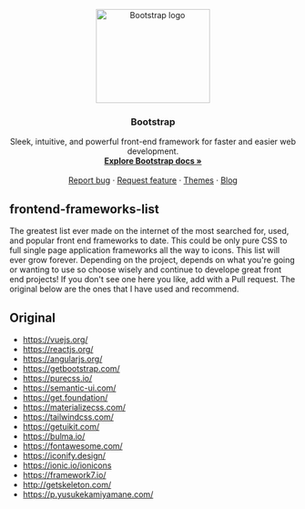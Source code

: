 <p align="center">
  <a href="https://getbootstrap.com/">
    <img src="https://getbootstrap.com/docs/5.3/assets/brand/bootstrap-logo-shadow.png" alt="Bootstrap logo" width="200" height="165">
  </a>
</p>

<h3 align="center">Bootstrap</h3>

<p align="center">
  Sleek, intuitive, and powerful front-end framework for faster and easier web development.
  <br>
  <a href="https://getbootstrap.com/docs/5.3/"><strong>Explore Bootstrap docs »</strong></a>
  <br>
  <br>
  <a href="https://github.com/twbs/bootstrap/issues/new?assignees=-&labels=bug&template=bug_report.yml">Report bug</a>
  ·
  <a href="https://github.com/twbs/bootstrap/issues/new?assignees=&labels=feature&template=feature_request.yml">Request feature</a>
  ·
  <a href="https://themes.getbootstrap.com/">Themes</a>
  ·
  <a href="https://blog.getbootstrap.com/">Blog</a>
</p>


## frontend-frameworks-list

The greatest list ever made on the internet of the most searched for, used, and popular front end frameworks to date.  This could be only pure CSS to full single page application frameworks all the way to icons.  This list will ever grow forever.  Depending on the project, depends on what you're going or wanting to use so choose wisely and continue to develope great front end projects!   If you don't see one here you like, add with a Pull request.  The original below are the ones that I have used and recommend.

## Original 

- https://vuejs.org/
- https://reactjs.org/
- https://angularjs.org/
- https://getbootstrap.com/
- https://purecss.io/
- https://semantic-ui.com/
- https://get.foundation/
- https://materializecss.com/
- https://tailwindcss.com/
- https://getuikit.com/
- https://bulma.io/
- https://fontawesome.com/
- https://iconify.design/
- https://ionic.io/ionicons
- https://framework7.io/
- http://getskeleton.com/
- https://p.yusukekamiyamane.com/
